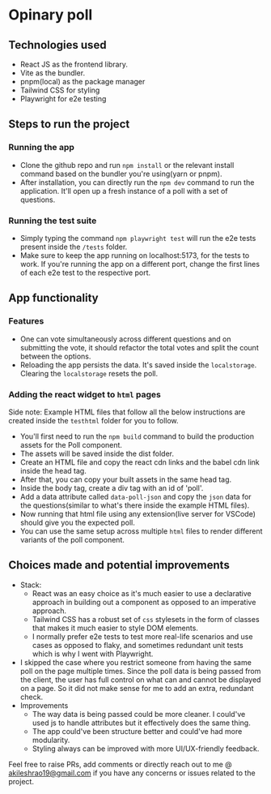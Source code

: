 # Opinary poll

## Technologies used
- React JS as the frontend library.
- Vite as the bundler.
- pnpm(local) as the package manager
- Tailwind CSS for styling
- Playwright for e2e testing


## Steps to run the project

### Running the app
- Clone the github repo and run `npm install` or the relevant install command based on the bundler you're using(yarn or pnpm).
- After installation, you can directly run the `npm dev` command to run the application. It'll open up a fresh instance of a poll with a set of questions.

### Running the test suite
- Simply typing the command `npm playwright test` will run the e2e tests present inside the `/tests` folder.
- Make sure to keep the app running on localhost:5173, for the tests to work. If you're running the app on a different port, change the first lines of each e2e test to the respective port.


## App functionality

### Features
- One can vote simultaneously across different questions and on submitting the vote, it should refactor the total votes and split the count between the options.
- Reloading the app persists the data. It's saved inside the `localstorage`. Clearing the `localstorage` resets the poll.

### Adding the react widget to `html` pages
Side note: Example HTML files that follow all the below instructions are created inside the `testhtml` folder for you to follow.

- You'll first need to run the `npm build` command to build the production assets for the Poll component.
- The assets will be saved inside the dist folder.
- Create an HTML file and copy the react cdn links and the babel cdn link inside the head tag.
- After that, you can copy your built assets in the same head tag.
- Inside the body tag, create a div tag with an id of 'poll'.
- Add a data attribute called `data-poll-json` and copy the `json` data for the questions(similar to what's there inside the example HTML files).
- Now running that html file using any extension(live server for VSCode) should give you the expected poll.
- You can use the same setup across multiple `html` files to render different variants of the poll component.

## Choices made and potential improvements
- Stack:
  - React was an easy choice as it's much easier to use a declarative approach in building out a component as opposed to an imperative approach.
  - Tailwind CSS has a robust set of `css` stylesets in the form of classes that makes it much easier to style DOM elements.
  - I normally prefer e2e tests to test more real-life scenarios and use cases as opposed to flaky, and sometimes redundant unit tests which is why I went with Playwright.
- I skipped the case where you restrict someone from having the same poll on the page multiple times. Since the poll data is being passed from the client, the user has full control on what can and cannot be displayed on a page. So it did not make sense for me to add an extra, redundant check.
- Improvements
  - The way data is being passed could be more cleaner. I could've used js to handle attributes but it effectively does the same thing.
  - The app could've been structure better and could've had more modularity.
  - Styling always can be improved with more UI/UX-friendly feedback.
 

Feel free to raise PRs, add comments or directly reach out to me @ akileshrao19@gmail.com if you have any concerns or issues related to the project. 
